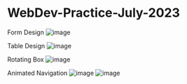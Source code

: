 # WebDev-Practice-July-2023


Form Design 
![image](https://github.com/abhayymishra/WebDev-Practice-July-2023/assets/106176079/7dd73f82-d75a-41d5-91ee-c848d823d05d)

Table Design
![image](https://github.com/abhayymishra/WebDev-Practice-July-2023/assets/106176079/5ea3062b-5fbf-4bb5-a15e-47f2939f5017)

Rotating Box
![image](https://github.com/abhayymishra/WebDev-Practice-July-2023/assets/106176079/43a1b68e-e899-483d-a7c0-1e326cb5368a)

Animated Navigation
![image](https://github.com/abhayymishra/WebDev-Practice-July-2023/assets/106176079/cfdd0c59-fd0b-4282-823d-3ccab8beb317)
![image](https://github.com/abhayymishra/WebDev-Practice-July-2023/assets/106176079/ba6df1a2-0824-4ef0-b5f7-483800f76941)

